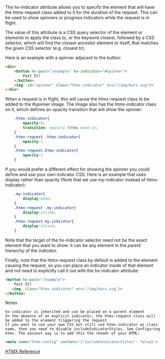 The hx-indicator attribute allows you to specify the element that will have the htmx-request class added to it for the duration of the request. This can be used to show spinners or progress indicators while the request is in flight.

The value of this attribute is a CSS query selector of the element or elements to apply the class to, or the keyword closest, followed by a CSS selector, which will find the closest ancestor element or itself, that matches the given CSS selector (e.g. closest tr);

Here is an example with a spinner adjacent to the button:

```html
<div>
    <button hx-post="/example" hx-indicator="#spinner">
        Post It!
    </button>
    <img  id="spinner" class="htmx-indicator" src="/img/bars.svg"/>
</div>
```

When a request is in flight, this will cause the htmx-request class to be added to the #spinner image. The image also has the htmx-indicator class on it, which defines an opacity transition that will show the spinner:

```css
    .htmx-indicator{
        opacity:0;
        transition: opacity 500ms ease-in;
    }
    .htmx-request .htmx-indicator{
        opacity:1
    }
    .htmx-request.htmx-indicator{
        opacity:1
    }
```
If you would prefer a different effect for showing the spinner you could define and use your own indicator CSS. Here is an example that uses display rather than opacity (Note that we use my-indicator instead of htmx-indicator):

```css
    .my-indicator{
        display:none;
    }
    .htmx-request .my-indicator{
        display:inline;
    }
    .htmx-request.my-indicator{
        display:inline;
    }
```

Note that the target of the hx-indicator selector need not be the exact element that you want to show: it can be any element in the parent hierarchy of the indicator.

Finally, note that the htmx-request class by default is added to the element causing the request, so you can place an indicator inside of that element and not need to explicitly call it out with the hx-indicator attribute:

```html
<button hx-post="/example">
    Post It!
   <img  class="htmx-indicator" src="/img/bars.svg"/>
</button>
```

Notes

    hx-indicator is inherited and can be placed on a parent element
    In the absence of an explicit indicator, the htmx-request class will be added to the element triggering the request
    If you want to use your own CSS but still use htmx-indicator as class name, then you need to disable includeIndicatorStyles. See Configuring htmx. The easiest way is to add this the <head> of your HTML:

```html
<meta name="htmx-config" content='{"includeIndicatorStyles": false}'>
```


[HTMX Reference](https://htmx.org/attributes/hx-indicator/)

